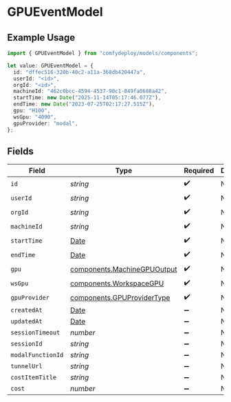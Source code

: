 # GPUEventModel

## Example Usage

```typescript
import { GPUEventModel } from "comfydeploy/models/components";

let value: GPUEventModel = {
  id: "dffec516-320b-40c2-a11a-368db420447a",
  userId: "<id>",
  orgId: "<id>",
  machineId: "462c0bcc-4594-4537-90c1-849fa0688a42",
  startTime: new Date("2025-11-14T05:17:46.077Z"),
  endTime: new Date("2023-07-25T02:17:27.515Z"),
  gpu: "H100",
  wsGpu: "4090",
  gpuProvider: "modal",
};
```

## Fields

| Field                                                                                         | Type                                                                                          | Required                                                                                      | Description                                                                                   |
| --------------------------------------------------------------------------------------------- | --------------------------------------------------------------------------------------------- | --------------------------------------------------------------------------------------------- | --------------------------------------------------------------------------------------------- |
| `id`                                                                                          | *string*                                                                                      | :heavy_check_mark:                                                                            | N/A                                                                                           |
| `userId`                                                                                      | *string*                                                                                      | :heavy_check_mark:                                                                            | N/A                                                                                           |
| `orgId`                                                                                       | *string*                                                                                      | :heavy_check_mark:                                                                            | N/A                                                                                           |
| `machineId`                                                                                   | *string*                                                                                      | :heavy_check_mark:                                                                            | N/A                                                                                           |
| `startTime`                                                                                   | [Date](https://developer.mozilla.org/en-US/docs/Web/JavaScript/Reference/Global_Objects/Date) | :heavy_check_mark:                                                                            | N/A                                                                                           |
| `endTime`                                                                                     | [Date](https://developer.mozilla.org/en-US/docs/Web/JavaScript/Reference/Global_Objects/Date) | :heavy_check_mark:                                                                            | N/A                                                                                           |
| `gpu`                                                                                         | [components.MachineGPUOutput](../../models/components/machinegpuoutput.md)                    | :heavy_check_mark:                                                                            | N/A                                                                                           |
| `wsGpu`                                                                                       | [components.WorkspaceGPU](../../models/components/workspacegpu.md)                            | :heavy_check_mark:                                                                            | N/A                                                                                           |
| `gpuProvider`                                                                                 | [components.GPUProviderType](../../models/components/gpuprovidertype.md)                      | :heavy_check_mark:                                                                            | N/A                                                                                           |
| `createdAt`                                                                                   | [Date](https://developer.mozilla.org/en-US/docs/Web/JavaScript/Reference/Global_Objects/Date) | :heavy_minus_sign:                                                                            | N/A                                                                                           |
| `updatedAt`                                                                                   | [Date](https://developer.mozilla.org/en-US/docs/Web/JavaScript/Reference/Global_Objects/Date) | :heavy_minus_sign:                                                                            | N/A                                                                                           |
| `sessionTimeout`                                                                              | *number*                                                                                      | :heavy_minus_sign:                                                                            | N/A                                                                                           |
| `sessionId`                                                                                   | *string*                                                                                      | :heavy_minus_sign:                                                                            | N/A                                                                                           |
| `modalFunctionId`                                                                             | *string*                                                                                      | :heavy_minus_sign:                                                                            | N/A                                                                                           |
| `tunnelUrl`                                                                                   | *string*                                                                                      | :heavy_minus_sign:                                                                            | N/A                                                                                           |
| `costItemTitle`                                                                               | *string*                                                                                      | :heavy_minus_sign:                                                                            | N/A                                                                                           |
| `cost`                                                                                        | *number*                                                                                      | :heavy_minus_sign:                                                                            | N/A                                                                                           |